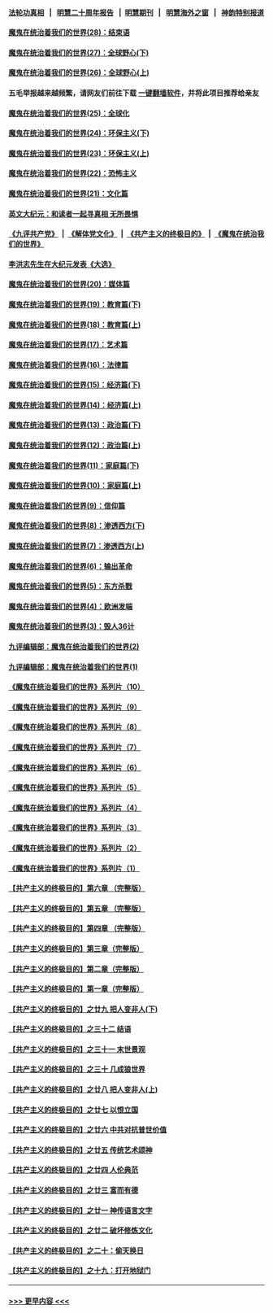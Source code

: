 #### [法轮功真相](https://github.com/gfw-breaker/truth/blob/master/README.md?t=0) &nbsp;&nbsp;|&nbsp;&nbsp; [明慧二十周年报告](https://github.com/gfw-breaker/mh-reports/blob/master/README.md?t=0) &nbsp;&nbsp;|&nbsp;&nbsp;[明慧期刊](https://github.com/gfw-breaker/mh-qikan) &nbsp;&nbsp;|&nbsp;&nbsp; [明慧海外之窗](https://github.com/gfw-breaker/mh-news/blob/master/README.md?t=0) &nbsp;&nbsp;|&nbsp;&nbsp; [神韵特别报道](https://github.com/gfw-breaker/mh-news/blob/master/shenyun.md?t=0)
#### [魔鬼在统治着我们的世界(28)：结束语](../pages/nsc422/n10936246.md?t=01091901) 
#### [魔鬼在统治着我们的世界(27)：全球野心(下)](../pages/nsc422/n10928319.md?t=01091901) 
#### [魔鬼在统治着我们的世界(26)：全球野心(上)](../pages/nsc422/n10900318.md?t=01091901) 
#### 五毛举报越来越频繁，请网友们前往下载 [一键翻墙软件](https://github.com/gfw-breaker/ssr-accounts)，并将此项目推荐给亲友
#### [魔鬼在统治着我们的世界(25)：全球化](../pages/nsc422/n10788205.md?t=01091901) 
#### [魔鬼在统治着我们的世界(24)：环保主义(下)](../pages/nsc422/n10695307.md?t=01091901) 
#### [魔鬼在统治着我们的世界(23)：环保主义(上)](../pages/nsc422/n10688613.md?t=01091901) 
#### [魔鬼在统治着我们的世界(22)：恐怖主义](../pages/nsc422/n10614727.md?t=01091901) 
#### [魔鬼在统治着我们的世界(21)：文化篇](../pages/nsc422/n10597706.md?t=01091901) 
#### [英文大纪元：和读者一起寻真相 无所畏惧](../pages/nsc422/n12542027.md?t=01091901) 
#### [《九评共产党》](https://github.com/begood0513/9ping.md/blob/master/README.md) &nbsp;|&nbsp; [《解体党文化》](../../../../jtdwh.md/blob/master/README.md)  &nbsp;|&nbsp; [《共产主义的终极目的》](../../../../gczydzjmd.md/blob/master/README.md) &nbsp;|&nbsp; [《魔鬼在统治我们的世界》](../../../../mgztzwmdsj.md/blob/master/README.md) 
#### [李洪志先生在大纪元发表《大选》](../pages/nsc422/n12534746.md?t=01091901) 
#### [魔鬼在统治着我们的世界(20)：媒体篇](../pages/nsc422/n10586579.md?t=01091901) 
#### [魔鬼在统治着我们的世界(19)：教育篇(下)](../pages/nsc422/n10564808.md?t=01091901) 
#### [魔鬼在统治着我们的世界(18)：教育篇(上)](../pages/nsc422/n10526970.md?t=01091901) 
#### [魔鬼在统治着我们的世界(17)：艺术篇](../pages/nsc422/n10499093.md?t=01091901) 
#### [魔鬼在统治着我们的世界(16)：法律篇](../pages/nsc422/n10485969.md?t=01091901) 
#### [魔鬼在统治着我们的世界(15)：经济篇(下)](../pages/nsc422/n10469975.md?t=01091901) 
#### [魔鬼在统治着我们的世界(14)：经济篇(上)](../pages/nsc422/n10457370.md?t=01091901) 
#### [魔鬼在统治着我们的世界(13)：政治篇(下)](../pages/nsc422/n10448270.md?t=01091901) 
#### [魔鬼在统治着我们的世界(12)：政治篇(上)](../pages/nsc422/n10444576.md?t=01091901) 
#### [魔鬼在统治着我们的世界(11)：家庭篇(下)](../pages/nsc422/n10440961.md?t=01091901) 
#### [魔鬼在统治着我们的世界(10)：家庭篇(上)](../pages/nsc422/n10435448.md?t=01091901) 
#### [魔鬼在统治着我们的世界(9)：信仰篇](../pages/nsc422/n10432159.md?t=01091901) 
#### [魔鬼在统治着我们的世界(8)：渗透西方(下)](../pages/nsc422/n10429603.md?t=01091901) 
#### [魔鬼在统治着我们的世界(7)：渗透西方(上)](../pages/nsc422/n10426013.md?t=01091901) 
#### [魔鬼在统治着我们的世界(6)：输出革命](../pages/nsc422/n10421536.md?t=01091901) 
#### [魔鬼在统治着我们的世界(5)：东方杀戮](../pages/nsc422/n10417707.md?t=01091901) 
#### [魔鬼在统治着我们的世界(4)：欧洲发端](../pages/nsc422/n10414890.md?t=01091901) 
#### [魔鬼在统治着我们的世界(3)：毁人36计](../pages/nsc422/n10411583.md?t=01091901) 
#### [九评编辑部：魔鬼在统治着我们的世界(2)](../pages/nsc422/n10410036.md?t=01091901) 
#### [九评编辑部：魔鬼在统治着我们的世界(1)](../pages/nsc422/n10406825.md?t=01091901) 
#### [《魔鬼在统治着我们的世界》系列片（10）](../pages/nsc422/n12292670.md?t=01091901) 
#### [《魔鬼在统治着我们的世界》系列片（9）](../pages/nsc422/n12290859.md?t=01091901) 
#### [《魔鬼在统治着我们的世界》系列片（8）](../pages/nsc422/n12287445.md?t=01091901) 
#### [《魔鬼在统治着我们的世界》系列片（7）](../pages/nsc422/n12283425.md?t=01091901) 
#### [《魔鬼在统治着我们的世界》系列片（6）](../pages/nsc422/n12282314.md?t=01091901) 
#### [《魔鬼在统治着我们的世界》系列片（5）](../pages/nsc422/n12281419.md?t=01091901) 
#### [《魔鬼在统治着我们的世界》系列片（4）](../pages/nsc422/n12274024.md?t=01091901) 
#### [《魔鬼在统治着我们的世界》系列片（3）](../pages/nsc422/n12271322.md?t=01091901) 
#### [《魔鬼在统治着我们的世界》系列片（2）](../pages/nsc422/n12269049.md?t=01091901) 
#### [《魔鬼在统治着我们的世界》系列片（1）](../pages/nsc422/n12267575.md?t=01091901) 
#### [【共产主义的终极目的】第六章 （完整版）](../pages/nsc422/n11428913.md?t=01091901) 
#### [【共产主义的终极目的】第五章 （完整版）](../pages/nsc422/n11428912.md?t=01091901) 
#### [【共产主义的终极目的】第四章 （完整版）](../pages/nsc422/n11428907.md?t=01091901) 
#### [【共产主义的终极目的】第三章（完整版）](../pages/nsc422/n11428848.md?t=01091901) 
#### [【共产主义的终极目的】第二章（完整版）](../pages/nsc422/n11428831.md?t=01091901) 
#### [【共产主义的终极目的】第一章（完整版）](../pages/nsc422/n11417651.md?t=01091901) 
#### [【共产主义的终极目的】之廿九 把人变非人(下)](../pages/nsc422/n11344140.md?t=01091901) 
#### [【共产主义的终极目的】之三十二 结语](../pages/nsc422/n11360535.md?t=01091901) 
#### [【共产主义的终极目的】之三十一 末世景观](../pages/nsc422/n11351129.md?t=01091901) 
#### [【共产主义的终极目的】之三十 几成狼世界](../pages/nsc422/n11348280.md?t=01091901) 
#### [【共产主义的终极目的】之廿八 把人变非人(上)](../pages/nsc422/n11340492.md?t=01091901) 
#### [【共产主义的终极目的】之廿七 以恨立国](../pages/nsc422/n11336944.md?t=01091901) 
#### [【共产主义的终极目的】之廿六 中共对抗普世价值](../pages/nsc422/n11324785.md?t=01091901) 
#### [【共产主义的终极目的】之廿五 传统艺术颂神](../pages/nsc422/n11296396.md?t=01091901) 
#### [【共产主义的终极目的】之廿四 人伦典范](../pages/nsc422/n11296397.md?t=01091901) 
#### [【共产主义的终极目的】之廿三 富而有德](../pages/nsc422/n11283598.md?t=01091901) 
#### [【共产主义的终极目的】之廿一 神传语言文字](../pages/nsc422/n11263265.md?t=01091901) 
#### [【共产主义的终极目的】之廿二 破坏修炼文化](../pages/nsc422/n11245728.md?t=01091901) 
#### [【共产主义的终极目的】之二十：偷天换日](../pages/nsc422/n11238846.md?t=01091901) 
#### [【共产主义的终极目的】之十九：打开地狱门](../pages/nsc422/n11206376.md?t=01091901) 

----
#### [ >>> 更早内容 <<< ](../indexes/nsc422-earlier.md)
